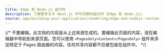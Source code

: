 ```yaml
---
title: Edge 和 Node.js 运行时
description: 了解更多关于 Next.js 中可切换的运行时（Edge 和 Node.js）。
source: app/building-your-application/rendering/edge-and-nodejs-runtimes
---
```


{/* 不要编辑。此文档的内容是从上述来源生成的。要编辑此页面的内容，请在编辑器中导航到来源页面。您可以使用 `<PagesOnly>Content</PagesOnly>` 组件来添加特定于 Pages 路由器的内容。任何共享内容都不应被包装在组件中。 */}